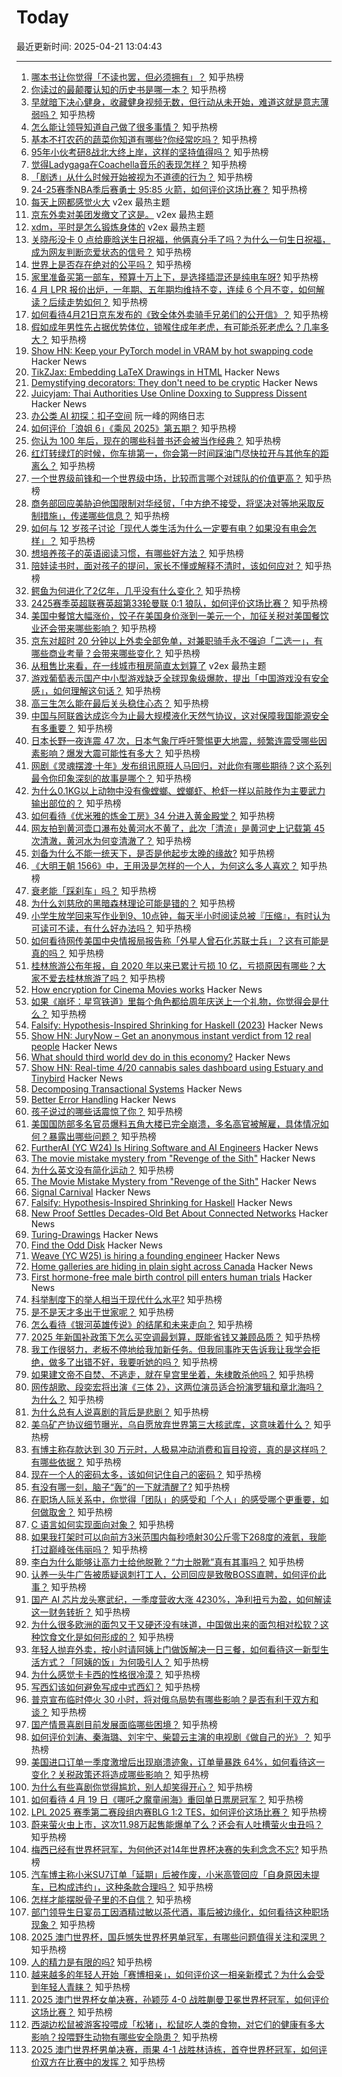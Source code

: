# Today

最近更新时间: 2025-04-21 13:04:43

--- 
1. [哪本书让你觉得「不读也罢，但必须拥有」？](https://www.zhihu.com/question/1893333430437115008) 知乎热榜
2. [你读过的最颠覆认知的历史书是哪一本？](https://www.zhihu.com/question/1895075268273599638) 知乎热榜
3. [早就暗下决心健身，收藏健身视频无数，但行动从未开始，难道这就是意志薄弱吗？](https://www.zhihu.com/question/1895155658862593720) 知乎热榜
4. [怎么能让领导知道自己做了很多事情？](https://www.zhihu.com/question/1893585180855353809) 知乎热榜
5. [基本不打农药的蔬菜你知道有哪些?你经常吃吗？](https://www.zhihu.com/question/1888786361957475823) 知乎热榜
6. [95年小伙考研8战北大终上岸，这样的坚持值得吗？](https://www.zhihu.com/question/1892826863421854000) 知乎热榜
7. [觉得Ladygaga在Coachella音乐的表现怎样？](https://www.zhihu.com/question/1894489440291907384) 知乎热榜
8. [「剧透」从什么时候开始被视为不道德的行为？](https://www.zhihu.com/question/1895578964489127552) 知乎热榜
9. [24-25赛季NBA季后赛勇士 95:85 火箭，如何评价这场比赛？](https://www.zhihu.com/question/1897585634484392623) 知乎热榜
10. [每天上网都感觉火大](https://www.v2ex.com/t/1126905) v2ex 最热主题
11. [京东外卖对美团发缴文了这是。](https://www.v2ex.com/t/1126890) v2ex 最热主题
12. [xdm，平时是怎么锻炼身体的](https://www.v2ex.com/t/1126889) v2ex 最热主题
13. [关晓彤没卡 0 点给鹿晗送生日祝福，他俩真分手了吗？为什么一句生日祝福，成为网友判断恋爱状态的信号？](https://www.zhihu.com/question/1897237552915773355) 知乎热榜
14. [世界上是否存在绝对的公平吗？](https://www.zhihu.com/question/1895903548291663532) 知乎热榜
15. [家里准备买第一部车，预算十万上下，是选择插混还是纯电车呀?](https://www.zhihu.com/question/1895283425973338993) 知乎热榜
16. [4 月 LPR 报价出炉，一年期、五年期均维持不变，连续 6 个月不变，如何解读？后续走势如何？](https://www.zhihu.com/question/1897579311126521805) 知乎热榜
17. [如何看待4月21日京东发布的《致全体外卖骑手兄弟们的公开信》？](https://www.zhihu.com/question/1897572559186280740) 知乎热榜
18. [假如成年男性先占据优势体位，锁喉住成年老虎，有可能杀死老虎么？几率多大？](https://www.zhihu.com/question/1890442443511551462) 知乎热榜
19. [Show HN: Keep your PyTorch model in VRAM by hot swapping code](https://github.com/valine/training-hot-swap/) Hacker News
20. [TikZJax: Embedding LaTeX Drawings in HTML](https://tikzjax.com/) Hacker News
21. [Demystifying decorators: They don't need to be cryptic](https://www.thepythoncodingstack.com/p/demystifying-python-decorators) Hacker News
22. [Juicyjam: Thai Authorities Use Online Doxxing to Suppress Dissent](https://citizenlab.ca/2025/04/how-thai-authorities-use-online-doxxing-to-suppress-dissent/) Hacker News
23. [办公类 AI 初探：扣子空间](http://www.ruanyifeng.com/blog/2025/04/coze-space.html) 阮一峰的网络日志
24. [如何评价「浪姐 6」《乘风 2025》第五期？](https://www.zhihu.com/question/1896429654941890428) 知乎热榜
25. [你认为 100 年后，现在的哪些科普书还会被当作经典？](https://www.zhihu.com/question/1895442339310298028) 知乎热榜
26. [红灯转绿灯的时候，你车排第一，你会第一时间踩油门尽快拉开与其他车的距离么？](https://www.zhihu.com/question/1896531409570621107) 知乎热榜
27. [一个世界级前锋和一个世界级中场，比较而言哪个对球队的价值更高？](https://www.zhihu.com/question/1896617540551156962) 知乎热榜
28. [商务部回应美胁迫他国限制对华经贸，「中方绝不接受，将坚决对等地采取反制措施」，传递哪些信息？](https://www.zhihu.com/question/1897575818252759202) 知乎热榜
29. [如何与 12 岁孩子讨论「现代人类生活为什么一定要有电？如果没有电会怎样」？](https://www.zhihu.com/question/1892524863765344297) 知乎热榜
30. [想培养孩子的英语阅读习惯，有哪些好方法？](https://www.zhihu.com/question/1892142320478050017) 知乎热榜
31. [陪娃读书时，面对孩子的提问，家长不懂或解释不清时，该如何应对？](https://www.zhihu.com/question/1894310578534737248) 知乎热榜
32. [鳄鱼为何进化了2亿年，几乎没有什么变化？](https://www.zhihu.com/question/1892250684868511615) 知乎热榜
33. [2425赛季英超联赛英超第33轮曼联 0:1 狼队，如何评价这场比赛？](https://www.zhihu.com/question/1897424017138377613) 知乎热榜
34. [美国中餐馆大幅涨价，饺子在美国身价涨到一美元一个，加征关税对美国餐饮业还会带来哪些影响？](https://www.zhihu.com/question/1897393662230491494) 知乎热榜
35. [京东对超时 20 分钟以上外卖全部免单，对兼职骑手永不强迫「二选一」，有哪些商业考量？会带来哪些变化？](https://www.zhihu.com/question/1897576272000939903) 知乎热榜
36. [从租售比来看，在一线城市租房简直太划算了](https://www.v2ex.com/t/1126877) v2ex 最热主题
37. [游戏葡萄表示国产中小型游戏缺乏全球现象级爆款，提出「中国游戏没有安全感」，如何理解这句话？](https://www.zhihu.com/question/1896579859976774695) 知乎热榜
38. [高三生怎么能在最后关头稳住心态？](https://www.zhihu.com/question/1894335239490364052) 知乎热榜
39. [中国与阿联酋达成迄今为止最大规模液化天然气协议，这对保障我国能源安全有多重要？](https://www.zhihu.com/question/1896974317545284189) 知乎热榜
40. [日本长野一夜连震 47 次，日本气象厅呼吁警惕更大地震，频繁连震受哪些因素影响？爆发大震可能性有多大？](https://www.zhihu.com/question/1896918501169526467) 知乎热榜
41. [网剧《灵魂摆渡·十年》发布组讯原班人马回归，对此你有哪些期待？这个系列最令你印象深刻的故事是哪个？](https://www.zhihu.com/question/1896176455278364621) 知乎热榜
42. [为什么0.1KG以上动物中没有像螳螂、螳螂虾、枪虾一样以前肢作为主要武力输出部位的？](https://www.zhihu.com/question/1896697656799105821) 知乎热榜
43. [如何看待《优米雅的炼金工房》34 分进入黄金殿堂？](https://www.zhihu.com/question/14833440000) 知乎热榜
44. [网友拍到黄河壶口瀑布处黄河水不黄了，此次「清流」是黄河史上记载第 45 次清澈，黄河水为何变清澈了？](https://www.zhihu.com/question/1896883591805367674) 知乎热榜
45. [刘备为什么不能一统天下，是否是他起步太晚的缘故?](https://www.zhihu.com/question/13221325890) 知乎热榜
46. [《大明王朝 1566》中，王用汲是怎样的一个人，为何这么多人喜欢？](https://www.zhihu.com/question/1894689174914830914) 知乎热榜
47. [衰老能「踩刹车」吗？](https://www.zhihu.com/question/1896227514826852086) 知乎热榜
48. [为什么刘慈欣的黑暗森林理论可能是错的？](https://www.zhihu.com/question/1896917637738509281) 知乎热榜
49. [小学生放学回来写作业到9、10点钟，每天半小时阅读总被『压缩』，有时认为可读可不读，有什么好办法吗？](https://www.zhihu.com/question/1893240366246897530) 知乎热榜
50. [如何看待网传美国中央情报局报告称「外星人曾石化苏联士兵」？这有可能是真的吗？](https://www.zhihu.com/question/1897211816213464681) 知乎热榜
51. [桂林旅游公布年报，自 2020 年以来已累计亏损 10 亿，亏损原因有哪些？大家不爱去桂林旅游了吗？](https://www.zhihu.com/question/1897359892001551123) 知乎热榜
52. [How encryption for Cinema Movies works](https://serverless.industries/2024/05/31/digital-cinema.en.html) Hacker News
53. [如果《崩坏：星穹铁道》里每个角色都给周年庆送上一个礼物，你觉得会是什么？](https://www.zhihu.com/question/1892538035058504414) 知乎热榜
54. [Falsify: Hypothesis-Inspired Shrinking for Haskell (2023)](https://www.well-typed.com/blog/2023/04/falsify/) Hacker News
55. [Show HN: JuryNow – Get an anonymous instant verdict from 12 real people](https://jurynow.app/) Hacker News
56. [What should third world dev do in this economy?](https://news.ycombinator.com/item?id=43746782) Hacker News
57. [Show HN: Real-time 4/20 cannabis sales dashboard using Estuary and Tinybird](https://420.headset.io) Hacker News
58. [Decomposing Transactional Systems](https://transactional.blog/blog/2025-decomposing-transactional-systems) Hacker News
59. [Better Error Handling](https://meowbark.dev/Better-error-handling) Hacker News
60. [孩子说过的哪些话震惊了你？](https://www.zhihu.com/question/656902248) 知乎热榜
61. [美国国防部多名官员爆料五角大楼已完全崩溃，多名高官被解雇，具体情况如何？暴露出哪些问题？](https://www.zhihu.com/question/1897314613340628793) 知乎热榜
62. [FurtherAI (YC W24) Is Hiring Software and AI Engineers](https://www.ycombinator.com/companies/furtherai/jobs) Hacker News
63. [The movie mistake mystery from "Revenge of the Sith"](https://fxrant.blogspot.com/2025/04/the-movie-mistake-mystery-from-revenge.html) Hacker News
64. [为什么英文没有简化运动？](https://www.zhihu.com/question/15519131763) 知乎热榜
65. [The Movie Mistake Mystery from "Revenge of the Sith"](https://fxrant.blogspot.com/2025/04/the-movie-mistake-mystery-from-revenge.html) Hacker News
66. [Signal Carnival](https://www.quiss.org/signal_carnival/) Hacker News
67. [Falsify: Hypothesis-Inspired Shrinking for Haskell](https://www.well-typed.com/blog/2023/04/falsify/) Hacker News
68. [New Proof Settles Decades-Old Bet About Connected Networks](https://www.quantamagazine.org/new-proof-settles-decades-old-bet-about-connected-networks-20250418/) Hacker News
69. [Turing-Drawings](https://github.com/maximecb/Turing-Drawings) Hacker News
70. [Find the Odd Disk](https://colors2.alessandroroussel.com/) Hacker News
71. [Weave (YC W25) is hiring a founding engineer](https://www.ycombinator.com/companies/weave-3/jobs) Hacker News
72. [Home galleries are hiding in plain sight across Canada](https://www.cbc.ca/arts/home-galleries-are-hiding-in-plain-sight-across-canada-1.7503886) Hacker News
73. [First hormone-free male birth control pill enters human trials](https://scitechdaily.com/99-effective-first-hormone-free-male-birth-control-pill-enters-human-trials/) Hacker News
74. [科举制度下的举人相当于现代什么水平?](https://www.zhihu.com/question/543285952) 知乎热榜
75. [是不是天才多出于世家呢？](https://www.zhihu.com/question/385491060) 知乎热榜
76. [怎么看待《银河英雄传说》的结尾和未来走向？](https://www.zhihu.com/question/1894054177174429788) 知乎热榜
77. [2025 年新国补政策下怎么买空调最划算，既能省钱又兼顾品质？](https://www.zhihu.com/question/1896157251867244284) 知乎热榜
78. [我工作很努力，老板不停地给我加新任务。但我同事昨天告诉我让我学会拒绝，做多了出错不好，我要听她的吗？](https://www.zhihu.com/question/1894693208174335990) 知乎热榜
79. [如果建文帝不自焚、不逃走，就在皇宫里坐着，朱棣敢杀他吗？](https://www.zhihu.com/question/11999372713) 知乎热榜
80. [网传胡歌、段奕宏将出演《三体 2》，这两位演员适合扮演罗辑和章北海吗？为什么？](https://www.zhihu.com/question/1896129441538766645) 知乎热榜
81. [为什么总有人说喜剧的背后是悲剧？](https://www.zhihu.com/question/5585783621) 知乎热榜
82. [美乌矿产协议细节曝光，乌自愿放弃世界第三大核武库，这意味着什么？](https://www.zhihu.com/question/1896897736198022026) 知乎热榜
83. [有博主称存款达到 30 万元时，人极易冲动消费和盲目投资，真的是这样吗？有哪些依据？](https://www.zhihu.com/question/1897028991606550872) 知乎热榜
84. [现在一个人的密码太多，该如何记住自己的密码？](https://www.zhihu.com/question/445012954) 知乎热榜
85. [有没有哪一刻，脑子“轰”的一下就清醒了?](https://www.zhihu.com/question/429083755) 知乎热榜
86. [在职场人际关系中，你觉得「团队」的感受和「个人」的感受哪个更重要，如何做取舍？](https://www.zhihu.com/question/1896574288259150804) 知乎热榜
87. [C 语言如何实现面向对象？](https://www.zhihu.com/question/10113735007) 知乎热榜
88. [如果我打架时可以向前方3米范围内每秒喷射30公斤零下268度的液氦，我能打过巅峰张伟丽吗？](https://www.zhihu.com/question/1893318608395936163) 知乎热榜
89. [李白为什么能够让高力士给他脱靴？“力士脱靴”真有其事吗？](https://www.zhihu.com/question/316317572) 知乎热榜
90. [认养一头牛广告被质疑讽刺打工人，公司回应是致敬BOSS直聘，如何评价此事？](https://www.zhihu.com/question/1896165436770469495) 知乎热榜
91. [国产 AI 芯片龙头寒武纪，一季度营收大涨 4230%，净利扭亏为盈，如何解读这一财务转折？](https://www.zhihu.com/question/1896927865347502587) 知乎热榜
92. [为什么很多欧洲的面包又干又硬还没有味道，中国做出来的面包相对松软？这种饮食文化是如何形成的？](https://www.zhihu.com/question/1895488918331319781) 知乎热榜
93. [年轻人抛弃外卖，按小时请阿姨上门做饭解决一日三餐，如何看待这一新型生活方式？「阿姨的饭」为何吸引人？](https://www.zhihu.com/question/1896530518339719449) 知乎热榜
94. [为什么感觉卡卡西的性格很冷漠？](https://www.zhihu.com/question/414705001) 知乎热榜
95. [写西幻该如何避免写成中式西幻？](https://www.zhihu.com/question/1895120035707609652) 知乎热榜
96. [普京宣布临时停火 30 小时，将对俄乌局势有哪些影响？是否有利于双方和谈？](https://www.zhihu.com/question/1897050910733070664) 知乎热榜
97. [国产情景喜剧目前发展面临哪些困境？](https://www.zhihu.com/question/548651379) 知乎热榜
98. [如何评价刘涛、秦海璐、刘宇宁、柴碧云主演的电视剧《做自己的光》？](https://www.zhihu.com/question/612537994) 知乎热榜
99. [美国进口订单一季度激增后出现崩溃迹象，订单量暴跌 64%，如何看待这一变化？关税政策还将造成哪些影响？](https://www.zhihu.com/question/1895759384287614462) 知乎热榜
100. [为什么有些喜剧你觉得尴尬，别人却笑得开心？](https://www.zhihu.com/question/1895257996147274718) 知乎热榜
101. [如何看待 4 月 19 日《哪吒之魔童闹海》重回单日票房冠军？](https://www.zhihu.com/question/1897100503999038281) 知乎热榜
102. [LPL 2025 赛季第二赛段组内赛BLG 1:2 TES，如何评价这场比赛？](https://www.zhihu.com/question/1897334435847836713) 知乎热榜
103. [蔚来萤火虫上市，这次11.98万起售能爆单了么？还会有人吐槽萤火虫丑吗？](https://www.zhihu.com/question/1897034381404635674) 知乎热榜
104. [梅西已经有世界杯冠军，为何他还对14年世界杯决赛的失利念念不忘?](https://www.zhihu.com/question/1896663699822978704) 知乎热榜
105. [汽车博主称小米SU7订单「延期」后被作废，小米高管回应「自身原因未提车，已构成违约」，这种条款合理吗？](https://www.zhihu.com/question/1896285158291780054) 知乎热榜
106. [怎样才能摆脱骨子里的不自信？](https://www.zhihu.com/question/327333707) 知乎热榜
107. [部门领导生日宴员工因酒精过敏以茶代酒，事后被边缘化，如何看待这种职场现象？](https://www.zhihu.com/question/1896584057556559424) 知乎热榜
108. [2025 澳门世界杯，国乒憾失世界杯男单冠军，有哪些问题值得关注和深思？](https://www.zhihu.com/question/1897403105114546242) 知乎热榜
109. [人的精力是有限的吗?](https://www.zhihu.com/question/22592222) 知乎热榜
110. [越来越多的年轻人开始「赛博相亲」，如何评价这一相亲新模式？为什么会受到年轻人青睐？](https://www.zhihu.com/question/1896927799123599732) 知乎热榜
111. [2025 澳门世界杯女单决赛，孙颖莎 4-0 战胜蒯曼卫冕世界杯冠军，如何评价这场比赛？](https://www.zhihu.com/question/1897317851846648448) 知乎热榜
112. [西湖边松鼠被游客投喂成「松猪」，松鼠吃人类的食物，对它们的健康有多大影响？投喂野生动物有哪些安全隐患？](https://www.zhihu.com/question/1896577976344213449) 知乎热榜
113. [2025 澳门世界杯男单决赛，雨果 4-1 战胜林诗栋，首夺世界杯冠军，如何评价双方在比赛中的发挥？](https://www.zhihu.com/question/1897326482793142122) 知乎热榜
